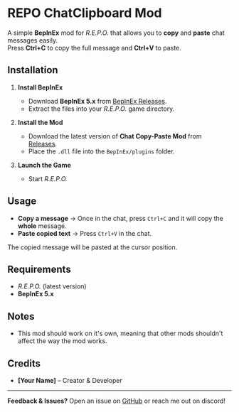 # REPO ChatClipboard Mod

A simple **BepInEx** mod for *R.E.P.O.* that allows you to **copy** and **paste** chat messages easily.  
Press **Ctrl+C** to copy the full message and **Ctrl+V** to paste.

## Installation

1. **Install BepInEx**  
   - Download **BepInEx 5.x** from [BepInEx Releases](https://github.com/BepInEx/BepInEx/releases).  
   - Extract the files into your *R.E.P.O.* game directory.

2. **Install the Mod**  
   - Download the latest version of **Chat Copy-Paste Mod** from [Releases](https://github.com/ManancialGD/ClipBoardREPO/releases).  
   - Place the `.dll` file into the `BepInEx/plugins` folder.

3. **Launch the Game**  
   - Start *R.E.P.O.* 

## Usage

- **Copy a message** → Once in the chat, press `Ctrl+C` and it will copy the **whole** message.  
- **Paste copied text** → Press `Ctrl+V` in the chat.

The copied message will be pasted at the cursor position.

## Requirements

- *R.E.P.O.* (latest version)  
- **BepInEx 5.x**  

## Notes
- This mod should work on it's own, meaning that other mods shouldn't affect the way the mod works.

## Credits

- **[Your Name]** – Creator & Developer  

---

**Feedback & Issues?** Open an issue on [GitHub](https://github.com/ManancialGD/ClipBoardREPO/issues) or reach me out on discord!
